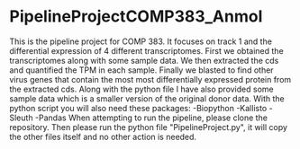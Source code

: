 # PipelineProjectCOMP383_Anmol

This is the pipeline project for COMP 383. 
It focuses on track 1 and the differential expression of 4 different transcriptomes.
First we obtained the transcriptomes along with some sample data. We then extracted the cds and quantified the TPM in each sample. Finally we blasted to find other virus genes that contain the most most differentially expressed protein from the extracted cds. 
Along with the python file I have also provided some sample data which is a smaller version of the original donor data. 
With the python script you will also need these packages:
  -Biopython
  -Kallisto
  -Sleuth
  -Pandas
When attempting to run the pipeline, please clone the repository. Then please run the python file "PipelineProject.py", it will copy the other files itself and no other action is needed.
